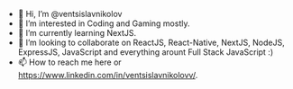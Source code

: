 - 👋 Hi, I’m @ventsislavnikolov
- 👀 I’m interested in Coding and Gaming mostly.
- 🌱 I’m currently learning NextJS.
- 💞️ I’m looking to collaborate on ReactJS, React-Native, NextJS, NodeJS, ExpressJS, JavaScript and everything arount Full Stack JavaScript :)
- 📫 How to reach me here or https://www.linkedin.com/in/ventsislavnikolovv/.
